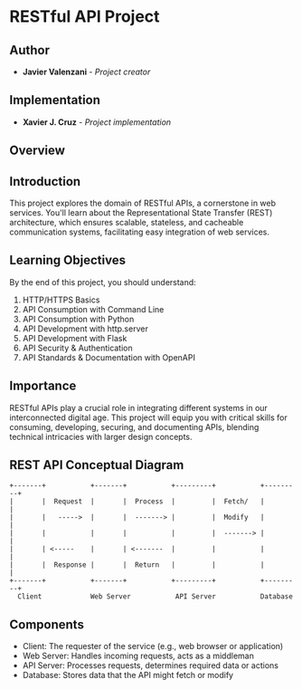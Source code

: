 # RESTful API Project

## Author

* **Javier Valenzani** - *Project creator*

## Implementation

* **Xavier J. Cruz** - *Project implementation*


## Overview

## Introduction
This project explores the domain of RESTful APIs, a cornerstone in web services. You'll learn about the Representational State Transfer (REST) architecture, which ensures scalable, stateless, and cacheable communication systems, facilitating easy integration of web services.

## Learning Objectives
By the end of this project, you should understand:

1. HTTP/HTTPS Basics
2. API Consumption with Command Line
3. API Consumption with Python
4. API Development with http.server
5. API Development with Flask
6. API Security & Authentication
7. API Standards & Documentation with OpenAPI

## Importance
RESTful APIs play a crucial role in integrating different systems in our interconnected digital age. This project will equip you with critical skills for consuming, developing, securing, and documenting APIs, blending technical intricacies with larger design concepts.

## REST API Conceptual Diagram
```
+-------+           +-------+           +---------+           +---------+
|       |  Request  |       |  Process  |         |  Fetch/   |         |
|       |   ----->  |       |  -------> |         |  Modify   |         |
|       |           |       |           |         |  -------> |         |
|       | <-----    |       | <-------  |         |           |         |
|       |  Response |       |  Return   |         |           |         |
+-------+           +-------+           +---------+           +---------+
  Client            Web Server           API Server           Database
```

## Components
- Client: The requester of the service (e.g., web browser or application)
- Web Server: Handles incoming requests, acts as a middleman
- API Server: Processes requests, determines required data or actions
- Database: Stores data that the API might fetch or modify
